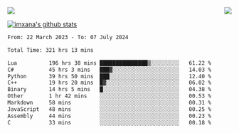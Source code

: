 <p>
  <a href="https://count.getloli.com/"><img src="https://count.getloli.com/get/@xana.readme?theme=moebooru-h"></a>
  <img src="https://weather-icon.journeyad.repl.co/@hangzhou?v=1" align="right">
</p>


<a href="https://github.com/imxana"><img align="center" src="https://github-readme-stats.vercel.app/api?username=imxana&show_icons=true&include_all_commits=true&hide_border=tru&custom_title=imxana%27s%20Github%20Stats" alt="imxana's github stats" /></a> 

<!--START_SECTION:waka-->

```txt
From: 22 March 2023 - To: 07 July 2024

Total Time: 321 hrs 13 mins

Lua          196 hrs 38 mins ███████████████▒░░░░░░░░░   61.22 %
C#           45 hrs 3 mins   ███▓░░░░░░░░░░░░░░░░░░░░░   14.03 %
Python       39 hrs 50 mins  ███░░░░░░░░░░░░░░░░░░░░░░   12.40 %
C++          19 hrs 20 mins  █▓░░░░░░░░░░░░░░░░░░░░░░░   06.02 %
Binary       14 hrs 5 mins   █░░░░░░░░░░░░░░░░░░░░░░░░   04.38 %
Other        1 hr 42 mins    ░░░░░░░░░░░░░░░░░░░░░░░░░   00.53 %
Markdown     58 mins         ░░░░░░░░░░░░░░░░░░░░░░░░░   00.31 %
JavaScript   48 mins         ░░░░░░░░░░░░░░░░░░░░░░░░░   00.25 %
Assembly     44 mins         ░░░░░░░░░░░░░░░░░░░░░░░░░   00.23 %
C            33 mins         ░░░░░░░░░░░░░░░░░░░░░░░░░   00.18 %
```

<!--END_SECTION:waka-->

